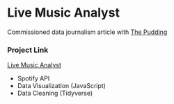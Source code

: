 # Live Music Analyst
Commissioned data journalism article with [The Pudding](https://pudding.cool/) 


### Project Link
[Live Music Analyst](https://pudding.cool/2021/02/jukebox/) 

* Spotify API
* Data Visualization (JavaScript)
* Data Cleaning (Tidyverse)

